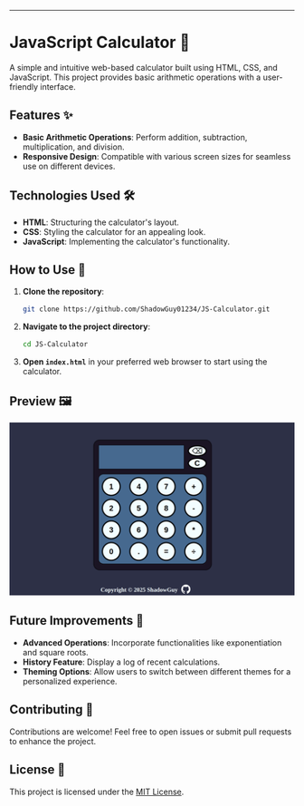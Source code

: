 
---

# JavaScript Calculator 🧮

A simple and intuitive web-based calculator built using HTML, CSS, and JavaScript. This project provides basic arithmetic operations with a user-friendly interface.

## Features ✨

- **Basic Arithmetic Operations**: Perform addition, subtraction, multiplication, and division.
- **Responsive Design**: Compatible with various screen sizes for seamless use on different devices.

## Technologies Used 🛠️

- **HTML**: Structuring the calculator's layout.
- **CSS**: Styling the calculator for an appealing look.
- **JavaScript**: Implementing the calculator's functionality.

## How to Use 🚀

1. **Clone the repository**:
   ```bash
   git clone https://github.com/ShadowGuy01234/JS-Calculator.git
   ```
2. **Navigate to the project directory**:
   ```bash
   cd JS-Calculator
   ```
3. **Open `index.html`** in your preferred web browser to start using the calculator.

## Preview 🖼

![Calculator Screenshot](screenshot.png)


## Future Improvements 🚧

- **Advanced Operations**: Incorporate functionalities like exponentiation and square roots.
- **History Feature**: Display a log of recent calculations.
- **Theming Options**: Allow users to switch between different themes for a personalized experience.

## Contributing 🤝

Contributions are welcome! Feel free to open issues or submit pull requests to enhance the project.

## License 📜

This project is licensed under the [MIT License](LICENSE).
